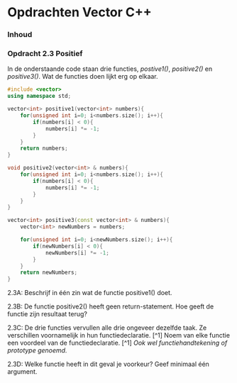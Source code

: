 # Opdrachten Vector C++[](title-id)

### Inhoud[](toc-id)


### Opdracht 2.3 Positief
In de onderstaande code staan drie functies, *postive1()*, *positive2()* en *positive3()*. 
Wat de functies doen lijkt erg op elkaar.

```c++
#include <vector>
using namespace std;

vector<int> positive1(vector<int> numbers){
    for(unsigned int i=0; i<numbers.size(); i++){
        if(numbers[i] < 0){
            numbers[i] *= -1;
        }
    }
    return numbers;
}

void positive2(vector<int> & numbers){
    for(unsigned int i=0; i<numbers.size(); i++){
        if(numbers[i] < 0){
            numbers[i] *= -1;
        }
    }
}

vector<int> positive3(const vector<int> & numbers){
    vector<int> newNumbers = numbers;

    for(unsigned int i=0; i<newNumbers.size(); i++){
        if(newNumbers[i] < 0){
            newNumbers[i] *= -1;
        }
    }
    return newNumbers;
}
```
2.3A:
Beschrijf in één zin wat de functie positive1() doet.

2.3B:
De functie positive2() heeft geen return-statement. Hoe geeft de functie zijn resultaat
terug?

2.3C:
De drie functies vervullen alle drie ongeveer dezelfde taak. Ze verschillen voornamelijk
in hun functiedeclaratie. [^1]
Noem van elke functie een voordeel van de functiedeclaratie.
[^1] *Ook wel functiehandtekening of prototype genoemd.*

2.3D:
Welke functie heeft in dit geval je voorkeur? 
Geef minimaal één argument.

